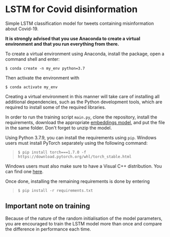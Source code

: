 # LSTM for Covid disinformation

Simple LSTM classification model for tweets containing misinformation about Covid-19.

**It is strongly advised that you use Anaconda to create a virtual environment and that you run everything from there.**

To create a virtual environment using Anaconda, install the package, open a command shell and enter:

```$ conda create -n my_env python=3.7```

Then activate the environment with

```$ conda activate my_env```

Creating a virtual environment in this manner will take care of installing all additional dependencies, such as the Python development tools, which are required to install some of the required libraries.

In order to run the training script `main.py`, clone the repository, install the requirements, download the appropriate [embeddings model](http://vectors.nlpl.eu/repository/20/6.zip), and put the file in the same folder. Don't forget to unzip the model.

Using Python 3.7.9, you can install the requirements using `pip`. Windows users must install PyTorch separately using  the following command:

> ```$ pip install torch===1.7.0 -f https://download.pytorch.org/whl/torch_stable.html```

Windows users must also make sure to have a Visual C++ distribution. You can find one [here](https://aka.ms/vs/16/release/vc_redist.x64.exe).

Once done, installing the remaining requirements is done by entering

> ```$ pip install -r requirements.txt ```


## Important note on training

Because of the nature of the random initialisation of the model parameters, you are encouraged to train the LSTM model more than once and compare the difference in performance each time.
